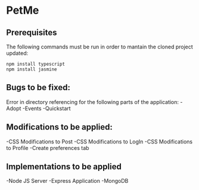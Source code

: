 # PetMe

## Prerequisites

 The following commands must be run in order to mantain the cloned project updated:

	npm install typescript
	npm install jasmine

## Bugs to be fixed:

Error in directory referencing for the following parts of the application:
-Adopt
-Events
-Quickstart

## Modifications to be applied:
-CSS Modifications to Post
-CSS Modifications to LogIn
-CSS Modifications to Profile
-Create preferences tab

## Implementations to be applied
-Node JS Server
-Express Application
-MongoDB
